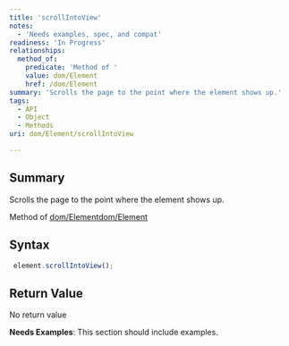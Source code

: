 ```yaml
---
title: 'scrollIntoView'
notes:
  - 'Needs examples, spec, and compat'
readiness: 'In Progress'
relationships:
  method_of:
    predicate: 'Method of '
    value: dom/Element
    href: /dom/Element
summary: 'Scrolls the page to the point where the element shows up.'
tags:
  - API
  - Object
  - Methods
uri: dom/Element/scrollIntoView

---
```

## Summary

Scrolls the page to the point where the element shows up.

Method of [dom/Element](/dom/Element)[dom/Element](/dom/Element)

## Syntax

``` js
 element.scrollIntoView();
```

## Return Value

No return value

**Needs Examples**: This section should include examples.

